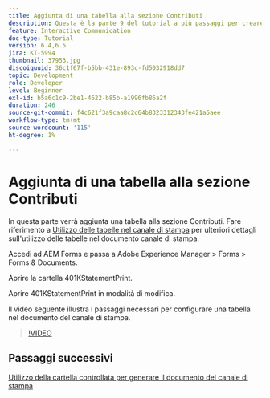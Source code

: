 ```yaml
---
title: Aggiunta di una tabella alla sezione Contributi
description: Questa è la parte 9 del tutorial a più passaggi per creare il tuo primo documento di comunicazione interattivo.In questa parte, aggiungeremo una tabella alla sezione dei contributi.
feature: Interactive Communication
doc-type: Tutorial
version: 6.4,6.5
jira: KT-5994
thumbnail: 37953.jpg
discoiquuid: 36c1f67f-b5bb-431e-893c-fd5032918dd7
topic: Development
role: Developer
level: Beginner
exl-id: b5a6c1c9-2be1-4622-b85b-a1996fb86a2f
duration: 246
source-git-commit: f4c621f3a9caa8c2c64b8323312343fe421a5aee
workflow-type: tm+mt
source-wordcount: '115'
ht-degree: 1%

---
```


# Aggiunta di una tabella alla sezione Contributi

In questa parte verrà aggiunta una tabella alla sezione Contributi.
Fare riferimento a [Utilizzo delle tabelle nel canale di stampa](/help/forms/interactive-communications/table-in-print-channel-documents-video-use.md) per ulteriori dettagli sull&#39;utilizzo delle tabelle nel documento canale di stampa.

Accedi ad AEM Forms e passa a Adobe Experience Manager > Forms > Forms &amp; Documents.

Aprire la cartella 401KStatementPrint.

Aprire 401KStatementPrint in modalità di modifica.

Il video seguente illustra i passaggi necessari per configurare una tabella nel documento del canale di stampa.

>[!VIDEO](https://video.tv.adobe.com/v/27769?quality=12&learn=on)

## Passaggi successivi

[Utilizzo della cartella controllata per generare il documento del canale di stampa](./using-watched-folder-to-generate-document.md)